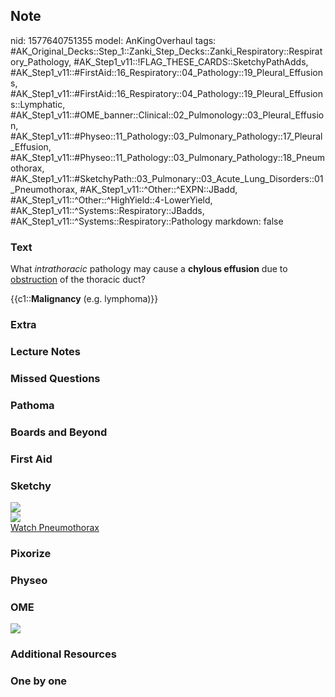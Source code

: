 ## Note
nid: 1577640751355
model: AnKingOverhaul
tags: #AK_Original_Decks::Step_1::Zanki_Step_Decks::Zanki_Respiratory::Respiratory_Pathology, #AK_Step1_v11::!FLAG_THESE_CARDS::SketchyPathAdds, #AK_Step1_v11::#FirstAid::16_Respiratory::04_Pathology::19_Pleural_Effusions, #AK_Step1_v11::#FirstAid::16_Respiratory::04_Pathology::19_Pleural_Effusions::Lymphatic, #AK_Step1_v11::#OME_banner::Clinical::02_Pulmonology::03_Pleural_Effusion, #AK_Step1_v11::#Physeo::11_Pathology::03_Pulmonary_Pathology::17_Pleural_Effusion, #AK_Step1_v11::#Physeo::11_Pathology::03_Pulmonary_Pathology::18_Pneumothorax, #AK_Step1_v11::#SketchyPath::03_Pulmonary::03_Acute_Lung_Disorders::01_Pneumothorax, #AK_Step1_v11::^Other::^EXPN::JBadd, #AK_Step1_v11::^Other::^HighYield::4-LowerYield, #AK_Step1_v11::^Systems::Respiratory::JBadds, #AK_Step1_v11::^Systems::Respiratory::Pathology
markdown: false

### Text
What <i>intrathoracic</i> pathology may cause a <b>chylous
effusion</b> due to <u>obstruction</u> of the thoracic duct?
<div>
  {{c1::<b>Malignancy</b> (e.g. lymphoma)}}
</div>

### Extra


### Lecture Notes


### Missed Questions


### Pathoma


### Boards and Beyond


### First Aid


### Sketchy
<img src="chylothorax%20causes_1566160514431.jpg">
<div><img src=
"Zoverall%20picture%20(24)_1566160514431.jpg"></div><a href=
"https://dashboard.sketchy.com/study/medical/courses/medical-pathophysiology/units/medical-pathophysiology-pulmonary/videos/medical-pathophysiology-pulmonary-acute-lung-disorders-pneumothorax?utm_source=anki&utm_medium=partnership&utm_campaign=february_update&utm_content=medical">Watch
Pneumothorax</a>

### Pixorize


### Physeo


### OME
<div class="ome-widget">
  <a href=
  "https://onlinemeded.org/spa/pulmonology/pleural-effusion/acquire?ref=anki">
  <img src="_OME_AnkiFlashcards_Lesson_5.png"></a>
</div>

### Additional Resources


### One by one

